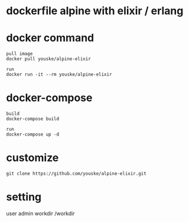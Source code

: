 dockerfile alpine with elixir / erlang
======================================


# docker command
    pull image
    docker pull youske/alpine-elixir

    run
    docker run -it --rm youske/alpine-elixir


# docker-compose
    build
    docker-compose build

    run
    docker-compose up -d



# customize
    git clone https://github.com/youske/alpine-elixir.git

# setting
user admin
workdir /workdir
